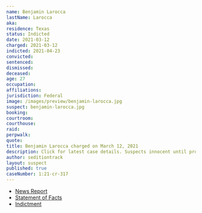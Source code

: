 ```yaml
---
name: Benjamin Larocca
lastName: Larocca
aka:
residence: Texas
status: Indicted
date: 2021-03-12
charged: 2021-03-12
indicted: 2021-04-23
convicted:
sentenced:
dismissed:
deceased:
age: 27
occupation:
affiliations:
jurisdiction: Federal
image: /images/preview/benjamin-larocca.jpg
suspect: benjamin-larocca.jpg
booking:
courtroom:
courthouse:
raid:
perpwalk:
quote:
title: Benjamin Larocca charged on March 12, 2021
description: Click for latest case details. Suspects innocent until proven guilty.
author: seditiontrack
layout: suspect
published: true
caseNumber: 1:21-cr-317
---
```


- [News Report](https://www.khou.com/article/news/nation-world/details-houston-residents-arrested-capitol-riots/285-0fb5c466-4f23-4131-a53f-5b3a6fd508c6)
- [Statement of Facts](https://www.justice.gov/usao-dc/case-multi-defendant/file/1386226/download)
- [Indictment](https://www.justice.gov/usao-dc/case-multi-defendant/file/1390366/download)
